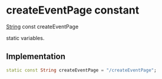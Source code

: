 


# createEventPage constant







[String](https://api.flutter.dev/flutter/dart-core/String-class.html) const createEventPage
  




<p>static variables.</p>



## Implementation

```dart
static const String createEventPage = "/createEventPage";
```







